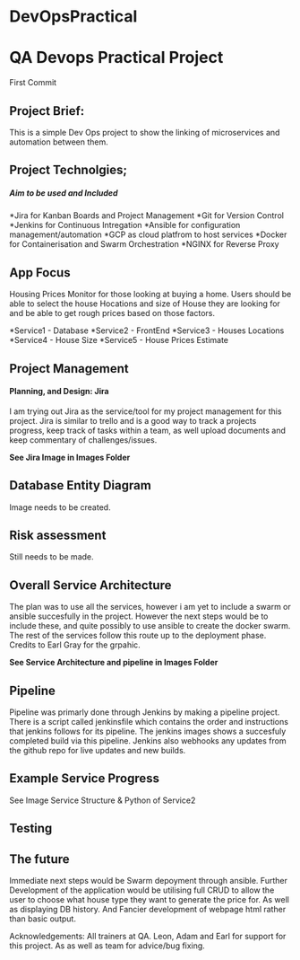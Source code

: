# DevOpsPractical
# QA Devops Practical Project

First Commit  

## Project Brief:

This is a simple Dev Ops project to show the linking of microservices and automation between them. 

## Project Technolgies;
##### Aim to be used and Included
*Jira  for Kanban Boards and Project Management
*Git for Version Control
*Jenkins for Continuous Intregation
*Ansible for configuration management/automation
*GCP as cloud platfrom to host services
*Docker for Containerisation and Swarm Orchestration
*NGINX for Reverse Proxy 


## App Focus

Housing Prices Monitor for those looking at buying a home. 
Users should be able to select the house Hocations and size of House they are looking for and be able to get rough prices based on those factors.

*Service1 - Database 
*Service2 - FrontEnd
*Service3 - Houses Locations
*Service4 - House Size
*Service5 - House Prices Estimate


## Project Management
#### Planning, and Design: Jira 

I am trying out Jira as the service/tool for my project management for this project. Jira is similar to trello and is a good way to track a projects progress, keep track of tasks within a team, as well upload documents and keep commentary of challenges/issues.

**See Jira Image in Images Folder**


## Database Entity Diagram

Image needs to be created.

## Risk assessment

Still needs to be made.


## Overall Service Architecture

The plan was to use all the services, however i am yet to include a swarm or ansible succesfully in the project. However the next steps would be to include these, and quite possibly to use ansible to create the docker swarm.  The rest of the services follow this route up to the deployment phase. Credits to Earl Gray for the grpahic. 

**See Service Architecture and pipeline in Images Folder**

## Pipeline

Pipeline was primarly done through Jenkins by making a pipeline project. There is a script called jenkinsfile which contains the order and instructions that jenkins follows for its pipeline. The jenkins images shows a succesfuly completed build via this pipeline. Jenkins also webhooks any updates from the github repo for live updates and new builds.

## Example Service Progress

See Image Service Structure & Python of Service2

## Testing



## The future
Immediate next steps would be Swarm depoyment through ansible.
Further Development of the application would be utilising full CRUD to allow the user to choose what house type they want to generate the price for. As well as displaying DB history. And Fancier development of webpage html rather than basic output. 

Acknowledgements:
All trainers at QA. Leon, Adam and Earl for support for this project.
As as well as team for advice/bug fixing.

